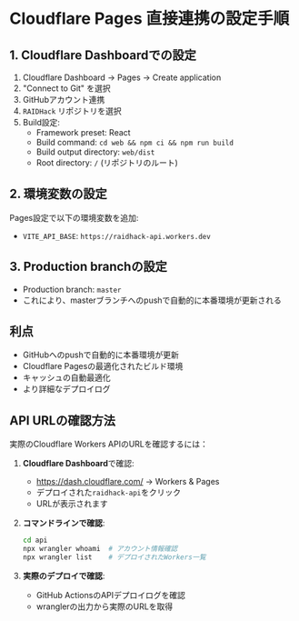 # Cloudflare Pages 直接連携の設定手順

## 1. Cloudflare Dashboardでの設定

1. Cloudflare Dashboard → Pages → Create application
2. "Connect to Git" を選択
3. GitHubアカウント連携
4. `RAIDHack` リポジトリを選択
5. Build設定:
   - Framework preset: React
   - Build command: `cd web && npm ci && npm run build`
   - Build output directory: `web/dist`
   - Root directory: `/` (リポジトリのルート)

## 2. 環境変数の設定

Pages設定で以下の環境変数を追加:
- `VITE_API_BASE`: `https://raidhack-api.workers.dev`


## 3. Production branchの設定

- Production branch: `master`
- これにより、masterブランチへのpushで自動的に本番環境が更新される

## 利点

- GitHubへのpushで自動的に本番環境が更新
- Cloudflare Pagesの最適化されたビルド環境
- キャッシュの自動最適化
- より詳細なデプロイログ

## API URLの確認方法

実際のCloudflare Workers APIのURLを確認するには：

1. **Cloudflare Dashboard**で確認:
   - https://dash.cloudflare.com/ → Workers & Pages
   - デプロイされた`raidhack-api`をクリック
   - URLが表示されます

2. **コマンドラインで確認**:
   ```bash
   cd api
   npx wrangler whoami  # アカウント情報確認
   npx wrangler list    # デプロイされたWorkers一覧
   ```

3. **実際のデプロイで確認**:
   - GitHub ActionsのAPIデプロイログを確認
   - wranglerの出力から実際のURLを取得
